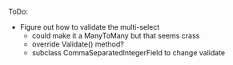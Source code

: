 ToDo:

* Figure out how to validate the multi-select
	* could make it a ManyToMany but that seems crass
	* override Validate() method?
	* subclass CommaSeparatedIntegerField to change validate
